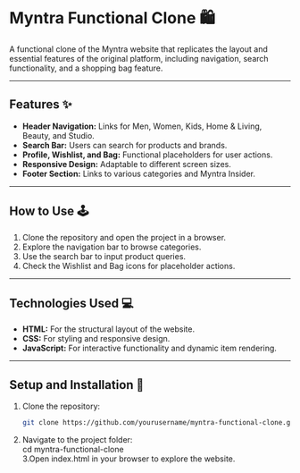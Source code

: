 # Myntra Functional Clone 🛍️

A functional clone of the Myntra website that replicates the layout and essential features of the original platform, including navigation, search functionality, and a shopping bag feature.

---

## Features ✨

- **Header Navigation:** Links for Men, Women, Kids, Home & Living, Beauty, and Studio.
- **Search Bar:** Users can search for products and brands.
- **Profile, Wishlist, and Bag:** Functional placeholders for user actions.
- **Responsive Design:** Adaptable to different screen sizes.
- **Footer Section:** Links to various categories and Myntra Insider.

---

## How to Use 🕹️

1. Clone the repository and open the project in a browser.
2. Explore the navigation bar to browse categories.
3. Use the search bar to input product queries.
4. Check the Wishlist and Bag icons for placeholder actions.

---

## Technologies Used 💻

- **HTML:** For the structural layout of the website.
- **CSS:** For styling and responsive design.
- **JavaScript:** For interactive functionality and dynamic item rendering.

---

## Setup and Installation 🔧

1. Clone the repository:
   ```bash
   git clone https://github.com/yourusername/myntra-functional-clone.git
2. Navigate to the project folder:<br>
   cd myntra-functional-clone <br>
3.Open index.html in your browser to explore the website. 
